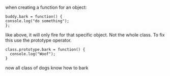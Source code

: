 when creating a function for an object:

    buddy.bark = function() {
    console.log("do something");
    };

like above, it will only fire for that specific object. Not the whole class. To fix this use the prototype operator.

    class.prototype.bark = function() {
      console.log("Woof");
    }

now all class of dogs know how to bark